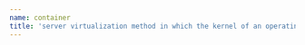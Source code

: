 ```yaml
---
name: container
title: 'server virtualization method in which the kernel of an operating system allows the existence of multiple isolated user-space instances, instead of just one'
---
```

